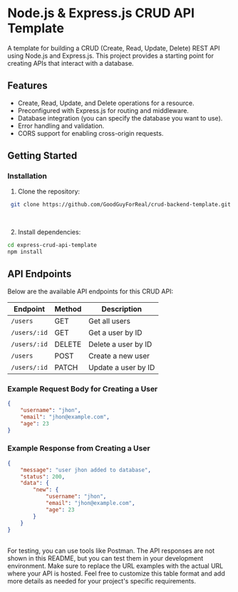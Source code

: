 # Node.js & Express.js CRUD API Template

A template for building a CRUD (Create, Read, Update, Delete) REST API using Node.js and Express.js. This project provides a starting point for creating APIs that interact with a database.

## Features

- Create, Read, Update, and Delete operations for a resource.
- Preconfigured with Express.js for routing and middleware.
- Database integration (you can specify the database you want to use).
- Error handling and validation.
- CORS support for enabling cross-origin requests.

## Getting Started

### Installation

1. Clone the repository:
 ```bash
  git clone https://github.com/GoodGuyForReal/crud-backend-template.git
  ```

<br>
   
2. Install dependencies:
 ```bash
cd express-crud-api-template
npm install
 ```


## API Endpoints

Below are the available API endpoints for this CRUD API:

| Endpoint             | Method | Description                 | 
| --------------------  | ------ | ---------------------------- | 
| `/users`             | GET    | Get all users               | 
| `/users/:id`         | GET    | Get a user by ID            |
| `/users/:id`         | DELETE | Delete a user by ID         | 
| `/users`             | POST   | Create a new user           | 
| `/users/:id`         | PATCH  | Update a user by ID         | 

### Example Request Body for Creating a User

```json
{
    "username": "jhon",
    "email": "jhon@example.com",
    "age": 23
}
````
### Example Response from Creating a User
```json
{
    "message": "user jhon added to database",
    "status": 200,
    "data": {
        "new": {
            "username": "jhon",
            "email": "jhon@example.com",
            "age": 23
        }
    }
}
````
<br>
For testing, you can use tools like Postman. The API responses are not shown in this README, but you can test them in your development environment.
Make sure to replace the URL examples with the actual URL where your API is hosted.
Feel free to customize this table format and add more details as needed for your project's specific requirements.
